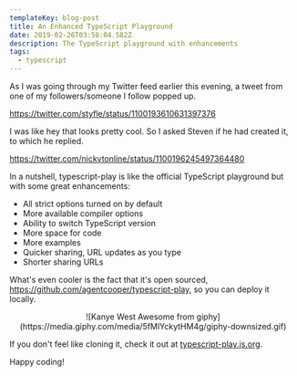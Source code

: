 ```yaml
---
templateKey: blog-post
title: An Enhanced TypeScript Playground
date: 2019-02-26T03:58:04.582Z
description: The TypeScript playground with enhancements
tags:
  - typescript
---
```

As I was going through my Twitter feed earlier this evening, a tweet from one of my followers/someone I follow popped up.

https://twitter.com/styfle/status/1100193610631397376

I was like hey that looks pretty cool. So I asked Steven if he had created it, to which he replied.

https://twitter.com/nickytonline/status/1100196245497364480

In a nutshell, typescript-play is like the official TypeScript playground but with some great enhancements:

* All strict options turned on by default
* More available compiler options
* Ability to switch TypeScript version
* More space for code
* More examples
* Quicker sharing, URL updates as you type
* Shorter sharing URLs

What's even cooler is the fact that it's open sourced, https://github.com/agentcooper/typescript-play, so you can deploy it locally.

<center>![Kanye West Awesome from giphy](https://media.giphy.com/media/5fMlYckytHM4g/giphy-downsized.gif)</center> 

If you don't feel like cloning it, check it out at [typescript-play.js.org](https://typescript-play.js.org).

Happy coding!
